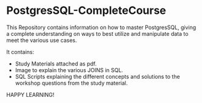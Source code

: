 # PostgresSQL-CompleteCourse
This Repository contains information on how to master PostgresSQL, giving a complete understanding on ways to best utilize and manipulate data to meet the various use cases.

It contains:
- Study Materials attached as pdf.
- Image to explain the various JOINS in SQL.
- SQL Scripts explaining the different concepts and solutions to the workshop questions from the study material.

HAPPY LEARNING!

